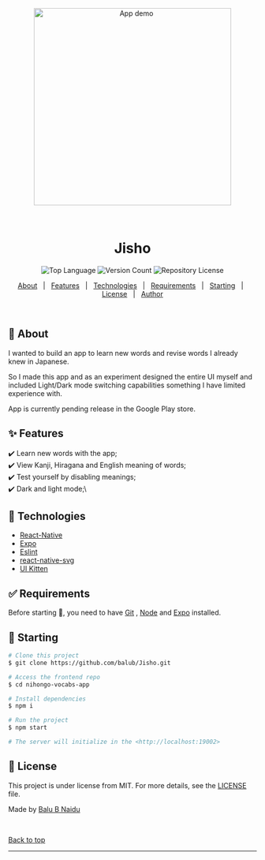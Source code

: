 <div align="center" id="top"> 
  <img src="https://i.imgur.com/rQ5RLdV.gif" alt="App demo" height="400px" />

&#xa0;


</div>

<h1 align="center">Jisho</h1>

<p align="center">
  <img alt="Top Language" src="https://img.shields.io/badge/Javascript-100%25-green">
  <img alt="Version Count" src="https://img.shields.io/badge/Version-1.0.0-blue">
  <img alt="Repository License" src="https://img.shields.io/github/license/maurodesouza/weather-react-app?color=56BEB8">
    
</p>

<p align="center">
  <a href="#speaker-about">About</a> &#xa0; | &#xa0; 
  <a href="#sparkles-features">Features</a> &#xa0; | &#xa0;
  <a href="#rocket-technologies">Technologies</a> &#xa0; | &#xa0;
  <a href="#white_check_mark-requirements">Requirements</a> &#xa0; | &#xa0;
  <a href="#checkered_flag-starting">Starting</a> &#xa0; | &#xa0;
  <a href="#memo-license">License</a> &#xa0; | &#xa0;
  <a href="https://github.com/maurodesouza" target="_blank">Author</a>
</p>

&#xa0;

## :dart: About

I wanted to build an app to learn new words and revise words I already knew in Japanese.

So I made this app and as an experiment designed the entire UI myself and included Light/Dark mode switching capabilities something I have limited experience with.


App is currently pending release in the Google Play store.



## :sparkles: Features

:heavy_check_mark: Learn new words with the app;\
:heavy_check_mark: View Kanji, Hiragana and English meaning of words;\
:heavy_check_mark: Test yourself by disabling meanings;\
:heavy_check_mark: Dark and light mode;\

## :rocket: Technologies

- [React-Native](https://reactnative.dev/)
- [Expo](https://expo.dev/)
- [Eslint](https://eslint.org)
- [react-native-svg](https://www.npmjs.com/package/react-native-svg)
- [UI Kitten](https://akveo.github.io/react-native-ui-kitten/)

## :white_check_mark: Requirements

Before starting :checkered_flag:, you need to have [Git](https://git-scm.com) , [Node](https://nodejs.org/en/) and [Expo](https://expo.dev/) installed.

## :checkered_flag: Starting

```bash
# Clone this project
$ git clone https://github.com/balub/Jisho.git

# Access the frontend repo
$ cd nihongo-vocabs-app

# Install dependencies
$ npm i 

# Run the project
$ npm start

# The server will initialize in the <http://localhost:19002>
```

## :memo: License

This project is under license from MIT. For more details, see the [LICENSE](LICENSE.md) file.

Made by <a href="https://github.com/balub" target="_blank">Balu B Naidu</a>

&#xa0;

<a href="#top">Back to top</a>

<hr>
